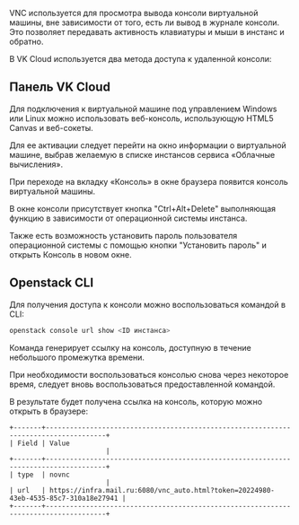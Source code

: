 VNC используется для просмотра вывода консоли виртуальной машины, вне зависимости от того, есть ли вывод в журнале консоли. Это позволяет передавать активность клавиатуры и мыши в инстанс и обратно.

В VK Cloud используется два метода доступа к удаленной консоли:

## Панель VK Cloud

Для подключения к виртуальной машине под управлением Windows или Linux можно использовать веб-консоль, использующую HTML5 Canvas и веб-сокеты.

Для ее активации следует перейти на окно информации о виртуальной машине, выбрав желаемую в списке инстансов сервиса «Облачные вычисления».

При переходе на вкладку «Консоль» в окне браузера появится консоль виртуальной машины.

В окне консоли присутствует кнопка "Ctrl+Alt+Delete" выполняющая функцию в зависимости от операционной системы инстанса.

Также есть возможность установить пароль пользователя операционной системы с помощью кнопки "Установить пароль" и открыть Консоль в новом окне.

## Openstack CLI

Для получения доступа к консоли можно воспользоваться командой в CLI:

```bash
openstack console url show <ID инстанса>
```

<warn>

Команда генерирует ссылку на консоль, доступную в течение небольшого промежутка времени.

</warn>

При необходимости воспользоваться консолью снова через некоторое время, следует вновь воспользоваться предоставленной командой.

В результате будет получена ссылка на консоль, которую можно открыть в браузере:

```
+-------+-------------------------------------------------------------------------------------+
| Field | Value                                                                               |
+-------+-------------------------------------------------------------------------------------+
| type  | novnc                                                                               |
| url   | https://infra.mail.ru:6080/vnc_auto.html?token=20224980-43eb-4535-85c7-310a18e27941 |
+-------+-------------------------------------------------------------------------------------+
```
